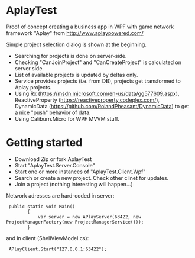 # AplayTest
Proof of concept creating a business app in WPF with game network framework "Aplay" from http://www.aplaypowered.com/

Simple project selection dialog is shown at the beginning.

- Searching for projects is done on server-side.
- Checking "CanJoinProject" and "CanCreateProject" is calculated on server side.
- List of available projects is updated by deltas only.
- Service provides projects (i.e. from DB), projects get transformed to Aplay projects.
- Using Rx (https://msdn.microsoft.com/en-us/data/gg577609.aspx), ReactiveProperty (https://reactiveproperty.codeplex.com/), DynamicData (https://github.com/RolandPheasant/DynamicData) to get a nice "push" behavior of data.
- Using Caliburn.Micro for WPF MVVM stuff.


# Getting started
- Download Zip or fork AplayTest
- Start "AplayTest.Server.Console"
- Start one or more instances of "AplayTest.Client.Wpf"
- Search or create a new project. Check other clinet for updates. 
- Join a project (nothing interesting will happen...)

Network adresses are hard-coded in server:

```
 public static void Main()
        {
            var server = new APlayServer(63422, new ProjectManagerFactory(new ProjectManagerService()));
        }
```

and in client (ShellViewModel.cs):

```
 APlayClient.Start("127.0.0.1:63422");
 ```
 
 


